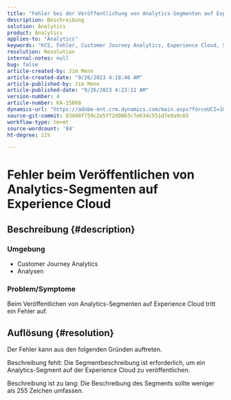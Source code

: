 ```yaml
---
title: "Fehler bei der Veröffentlichung von Analytics-Segmenten auf Experience Cloud"
description: Beschreibung
solution: Analytics
product: Analytics
applies-to: "Analytics"
keywords: "KCS, Fehler, Customer Journey Analytics, Experience Cloud, Segmente, Veröffentlichung"
resolution: Resolution
internal-notes: null
bug: false
article-created-by: Jim Menn
article-created-date: "9/26/2023 4:18:46 AM"
article-published-by: Jim Menn
article-published-date: "9/26/2023 4:23:11 AM"
version-number: 4
article-number: KA-15868
dynamics-url: "https://adobe-ent.crm.dynamics.com/main.aspx?forceUCI=1&pagetype=entityrecord&etn=knowledgearticle&id=0cb090c6-235c-ee11-be6f-6045bd006268"
source-git-commit: 83d48f759c2e5ff2d0063c7e634c551d7e8a9c65
workflow-type: tm+mt
source-wordcount: '84'
ht-degree: 11%

---
```


# Fehler beim Veröffentlichen von Analytics-Segmenten auf Experience Cloud

## Beschreibung {#description}


### <b>Umgebung</b>

- Customer Journey Analytics
- Analysen




### <b>Problem/Symptome</b>

Beim Veröffentlichen von Analytics-Segmenten auf Experience Cloud tritt ein Fehler auf.


## Auflösung {#resolution}


Der Fehler kann aus den folgenden Gründen auftreten.

Beschreibung fehlt: Die Segmentbeschreibung ist erforderlich, um ein Analytics-Segment auf der Experience Cloud zu veröffentlichen.

Beschreibung ist zu lang: Die Beschreibung des Segments sollte weniger als 255 Zeichen umfassen.


